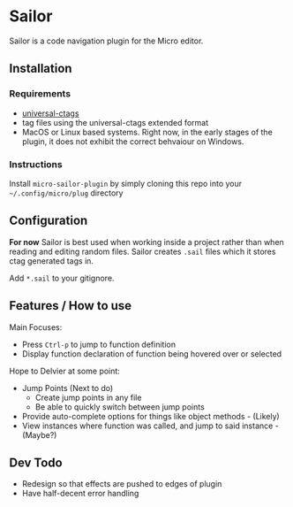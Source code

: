# Sailor
Sailor is a code navigation plugin for the Micro editor.

## Installation
### Requirements
* [universal-ctags](https://github.com/universal-ctags/ctags)
* tag files using the universal-ctags extended format
* MacOS or Linux based systems. Right now, in the early stages of the plugin, it does not exhibit the correct behvaiour on Windows.

### Instructions
Install `micro-sailor-plugin` by simply cloning this repo into your `~/.config/micro/plug` directory

## Configuration
**For now** Sailor is best used when working inside a project rather than when reading and editing random files. Sailor creates `.sail` files which it stores ctag generated tags in.

Add `*.sail` to your gitignore. 

## Features / How to use
Main Focuses:
* Press `Ctrl-p` to jump to function definition
* Display function declaration of function being hovered over or selected

Hope to Delvier at some point:
* Jump Points (Next to do)
    * Create jump points in any file
    * Be able to quickly switch between jump points
* Provide auto-complete options for things like object methods - (Likely)
* View instances where function was called, and jump to said instance - (Maybe?)

## Dev Todo
* Redesign so that effects are pushed to edges of plugin
* Have half-decent error handling
